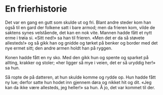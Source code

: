 # En frierhistorie

Det var en gang en gutt som skulde ut og fri. Blant andre steder kom han også til en gard der folkene satt i bare armod; men da frieren kom, vilde de saktens synes velstående, det kan en nok vite. Mannen hadde fått et nytt erme i trøia si. «Sitt ned!» sa han til frieren. «Men det er da så støvete allesteds!» og så gikk han og gnidde og tørket på benker og border med det nye ermet sitt; den andre armen holdt han på ryggen.

Konen hadde fått en ny sko. Med den gikk hun og spente og sparket på allting, krakker og stoler; «her ligger så mye i veien, det er så uryddig her!» sa hun.

Så ropte de på datteren, at hun skulde komme og rydde op. Hun hadde fått ny lue; derfor satte hun hodet inn gjennem døra og nikket hit og dit. «Jeg kan da ikke være allesteds, jeg heller!» sa hun. Å jo, det var kommet til der.